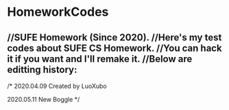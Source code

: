 # HomeworkCodes
//SUFE Homework (Since 2020).
//Here's my test codes about SUFE CS Homework.
//You can hack it if you want and I'll remake it.
//Below are editting history:
-----------------------------------------------------------------------------------------------------------------------------------------------
/*
  2020.04.09
  Created by LuoXubo
  
   2020.05.11
   New Boggle
*/
